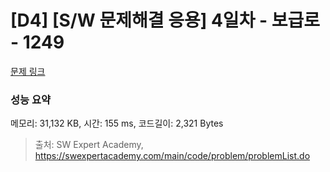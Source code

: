 # [D4] [S/W 문제해결 응용] 4일차 - 보급로 - 1249 

[문제 링크](https://swexpertacademy.com/main/code/problem/problemDetail.do?contestProbId=AV15QRX6APsCFAYD) 

### 성능 요약

메모리: 31,132 KB, 시간: 155 ms, 코드길이: 2,321 Bytes



> 출처: SW Expert Academy, https://swexpertacademy.com/main/code/problem/problemList.do